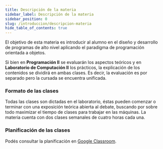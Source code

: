 ```yaml
---
title: Descripción de la materia
sidebar_label: Descripción de la materia
sidebar_position: 0
slug: /introduccion/descripcion-materia
hide_table_of_contents: true
---
```


El objetivo de esta materia es introducir al alumno en el diseño y desarrollo de programas de alto nivel aplicando el paradigma de programación orientada a objetos.

Si bien en **Programación II** se evaluarán los aspectos teóricos y en **Laboratorio de Computación II** los prácticos, la explicación de los contenidos se dividirá en ambas clases. Es decir, la evaluación es por separado pero la cursada se encuentra unificada.  

### Formato de las clases
Todas las clases son dictadas en el laboratorio, éstas pueden comenzar o terminar con una exposición teórica abierta al debate, buscando por sobre todo maximizar el tiempo de clases para trabajar en las máquinas. La materia cuenta con dos clases semanales de cuatro horas cada una.

### Planificación de las clases
Podés consultar la planificación en [Google Classroom](https://classroom.google.com/u/0/c/NTQ1MTg2NjM5NDBa/m/NTUyMjg4ODM3MjVa/details).
